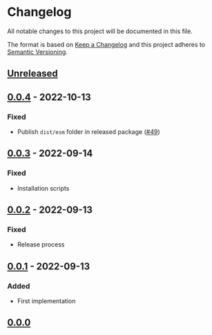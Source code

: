 # Changelog

All notable changes to this project will be documented in this file.

The format is based on [Keep a Changelog](https://keepachangelog.com/en/1.0.0/)
and this project adheres to [Semantic Versioning](https://semver.org/spec/v2.0.0.html).

## [Unreleased]

## [0.0.4] - 2022-10-13

### Fixed

- Publish `dist/esm` folder in released package ([#49](https://github.com/cucumber/blockly/pull/49))

## [0.0.3] - 2022-09-14

### Fixed

- Installation scripts

## [0.0.2] - 2022-09-13

### Fixed

- Release process

## [0.0.1] - 2022-09-13

### Added

- First implementation

## [0.0.0]

[unreleased]: https://github.com/cucumber/blockly/compare/v0.0.4...HEAD
[0.0.4]: https://github.com/cucumber/blockly/compare/v0.0.3...v0.0.4
[0.0.3]: https://github.com/cucumber/blockly/compare/v0.0.2...v0.0.3
[0.0.2]: https://github.com/cucumber/blockly/compare/v0.0.1...v0.0.2
[0.0.1]: https://github.com/cucumber/blockly/compare/v0.0.0...v0.0.1
[0.0.0]: https://github.com/cucumber/blockly/compare/818c1c282d9a685c8b9924f39a153a04b14f6b9e...v0.0.0
